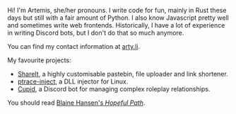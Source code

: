 Hi! I'm Artemis, she/her pronouns. I write code for fun, mainly in Rust these
days but still with a fair amount of Python. I also know Javascript pretty well
and sometimes write web frontends. Historically, I have a lot of experience in
writing Discord bots, but I don't do that so much anymore.

You can find my contact information at [arty.li].

My favourite projects:
 - [ShareIt], a highly customisable pastebin, file uploader and link shortener.
 - [ptrace-inject], a DLL injector for Linux.
 - [Cupid], a Discord bot for managing complex roleplay relationships.

You should read [Blaine Hansen's *Hopeful Path*][hopeful-path].

 [ShareIt]: https://github.com/pls-shareit
 [ptrace-inject]: https://github.com/Artemis21/ptrace-inject
 [Cupid]: https://github.com/cupid-bot
 [hopeful-path]: https://github.com/persistent-democracy/hopeful-path
 [arty.li]: https://arty.li
